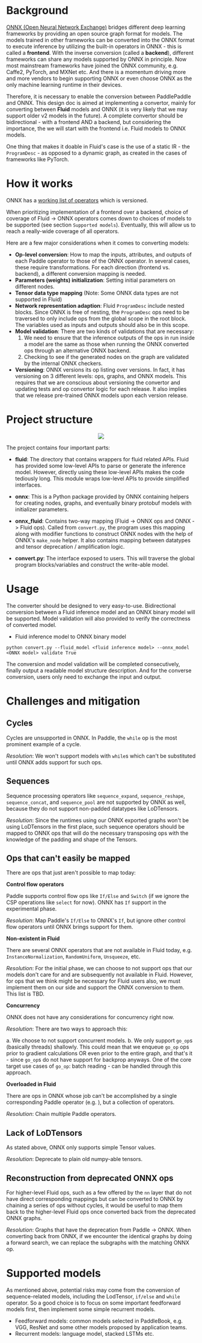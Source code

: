 # Background

[ONNX (Open Neural Network Exchange)](https://github.com/onnx/onnx) bridges different deep learning frameworks by providing an open source graph format for models. The models trained in other frameworks can be converted into the ONNX format to execute inference by utilizing the built-in operators in ONNX - this is called a **frontend**. With the inverse conversion (called a **backend**), different frameworks can share any models supported by ONNX in principle. Now most mainstream frameworks have joined the ONNX community, e.g. Caffe2, PyTorch, and MXNet etc. And there is a momentum driving more and more vendors to begin supporting ONNX or even choose ONNX as the only machine learning runtime in their devices.

Therefore, it is necessary to enable the conversion between PaddlePaddle and ONNX. This design doc is aimed at implementing a convertor, mainly for converting between **Fluid** models and ONNX (it is very likely that we may support older v2 models in the future). A complete convertor should be bidirectional - with a frontend AND a backend, but considering the importance, the we will start with the frontend i.e. Fluid models to ONNX models.

One thing that makes it doable in Fluid's case is the use of a static IR - the `ProgramDesc` - as opposed to a dynamic graph, as created in the cases of frameworks like PyTorch.


# How it works

ONNX has a [working list of operators](https://github.com/onnx/onnx/blob/master/docs/Operators.md) which is versioned.

When prioritizing implementation of a frontend over a backend, choice of coverage of Fluid -> ONNX operators comes down to choices of models to be supported (see section `Supported models`). Eventually, this will allow us to reach a really-wide coverage of all operators.

Here are a few major considerations when it comes to converting models:

- **Op-level conversion**: How to map the inputs, attributes, and outputs of each Paddle operator to those of the ONNX operator. In several cases, these require transformations. For each direction (frontend vs. backend), a different conversion mapping is needed.
- **Parameters (weights) initialization**: Setting initial parameters on different nodes.
- **Tensor data type mapping** (Note: Some ONNX data types are not supported in Fluid)
- **Network representation adaption**: Fluid `ProgramDesc` include nested blocks. Since ONNX is free of nesting, the `ProgramDesc` ops need to be traversed to only include ops from the global scope in the root block. The variables used as inputs and outputs should also be in this scope.
- **Model validation**: There are two kinds of validations that are necessary:
   1. We need to ensure that the inference outputs of the ops in run inside a model are the same as those when running the ONNX converted ops through an alternative ONNX backend.
   2. Checking to see if the generated nodes on the graph are validated by the internal ONNX checkers.
- **Versioning**: ONNX versions its op listing over versions. In fact, it has versioning on 3 different levels: ops, graphs, and ONNX models. This requires that we are conscious about versioning the convertor and updating tests and op convertor logic for each release. It also implies that we release pre-trained ONNX models upon each version release.


# Project structure

<p align="center">
<img src="./images/project_structure.png"/>
</p>

The project contains four important parts:

* **fluid**: The directory that contains wrappers for fluid related APIs. Fluid has provided some low-level APIs to parse or generate the inference model. However, directly using these low-level APIs makes the code tediously long. This module wraps low-level APIs to provide simplified interfaces.

* **onnx**: This is a Python package provided by ONNX containing helpers for creating nodes, graphs, and eventually binary protobuf models with initializer parameters.

* **onnx_fluid**: Contains two-way mapping (Fluid -> ONNX ops and ONNX -> Fluid ops). Called from `convert.py`, the program uses this mapping along with modifier functions to construct ONNX nodes with the help of ONNX's `make_node` helper. It also contains mapping between datatypes and tensor deprecation / amplification logic.

* **convert.py**: The interface exposed to users. This will traverse the global program blocks/variables and construct the write-able model.


# Usage
The converter should be designed to very easy-to-use. Bidirectional conversion between a Fluid inference model and an ONNX binary model will be supported. Model validation will also provided to verify the correctness of converted model.

* Fluid inference model to ONNX binary model

```
python convert.py --fluid_model <fluid inference model> --onnx_model <ONNX model> validate True
```

The conversion and model validation will be completed consecutively, finally output a readable model structure description. And for the converse conversion, users only need to exchange the input and output.


# Challenges and mitigation

## Cycles

Cycles are unsupported in ONNX. In Paddle, the `while` op is the most prominent example of a cycle.

*Resolution*: We won't support models with `while`s which can't be substituted until ONNX adds support for such ops.

## Sequences

Sequence processing operators like `sequence_expand`, `sequence_reshape`, `sequence_concat`, and `sequence_pool` are not supported by ONNX as well, because they do not support non-padded datatypes like LoDTensors.

*Resolution*: Since the runtimes using our ONNX exported graphs won't be using LoDTensors in the first place, such sequence operators should be mapped to ONNX ops that will do the necessary transposing ops with the knowledge of the padding and shape of the Tensors.

## Ops that can't easily be mapped

There are ops that just aren't possible to map today:

**Control flow operators**

Paddle supports control flow ops like `If/Else` and `Switch` (if we ignore the CSP operations like `select` for now). ONNX has `If` support in the experimental phase.

*Resolution*: Map Paddle's `If/Else` to ONNX's `If`, but ignore other control flow operators until ONNX brings support for them.


**Non-existent in Fluid**

There are several ONNX operators that are not available in Fluid today, e.g. `InstanceNormalization`, `RandomUniform`, `Unsqueeze`, etc.

*Resolution*: For the initial phase, we can choose to not support ops that our models don't care for and are subsequently not available in Fluid. However, for ops that we think might be necessary for Fluid users also, we must implement them on our side and support the ONNX conversion to them. This list is TBD.


**Concurrency**

ONNX does not have any considerations for concurrency right now.

*Resolution*: There are two ways to approach this:

a. We choose to not support concurrent models.
b. We only support `go_op`s (basically threads) shallowly. This could mean that we enqueue `go_op` ops prior to gradient calculations OR even prior to the entire graph, and that's it - since `go_op`s do not have support for backprop anyways. One of the core target use cases of `go_op`: batch reading - can be handled through this approach.


**Overloaded in Fluid**

There are ops in ONNX whose job can't be accomplished by a single corresponding Paddle operator (e.g. ), but a collection of operators.

*Resolution*: Chain multiple Paddle operators.


## Lack of LoDTensors

As stated above, ONNX only supports simple Tensor values.

*Resolution*: Deprecate to plain old numpy-able tensors.


## Reconstruction from deprecated ONNX ops

For higher-level Fluid ops, such as a few offered by the `nn` layer that do not have direct corresponding mappings but can be converted to ONNX by chaining a series of ops without cycles, it would be useful to map them back to the higher-level Fluid ops once converted back from the deprecated ONNX graphs.

*Resolution*: Graphs that have the deprecation from Paddle -> ONNX. When converting back from ONNX, if we encounter the identical graphs by doing a forward search, we can replace the subgraphs with the matching ONNX op.


# Supported models

As mentioned above, potential risks may come from the conversion of sequence-related models, including the LodTensor, ```if/else``` and ```while``` operator. So a good choice is to focus on some important feedforward models first, then implement some simple recurrent models.

- Feedforward models: common models selected in PaddleBook, e.g. VGG, ResNet and some other models proposed by application teams.
- Recurrent models: language model, stacked LSTMs etc.
